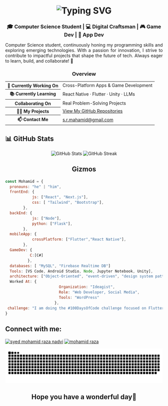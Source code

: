 <h1 align="center">
  <img src="https://readme-typing-svg.demolab.com?font=Fira+Code&pause=100&center=true&width=435&lines=Hi+I'm+Syed+Mohamid+Raza;" alt="Typing SVG" />
</h1>
</h1>
<h3 align="center" style="margin-bottom: 5px;">
  <b>🎓 Computer Science Student | 💻 Digital Craftsman | 🎮 Game Dev | 📲 App Dev</b>
</h3>

<p align="justify">
Computer Science student, continuously honing my programming skills and exploring emerging technologies. 
With a passion for innovation, I strive to contribute to impactful projects that shape the future of tech. 
Always eager to learn, build, and collaborate! 🚀
</p>
<h3 align="center" style="margin-bottom: 5px;">
  <b>Overview</b>
</h3>

<table align="center">
    <tr>
      <th>🔭 Currently Working On</th>
      <td>Cross-Platform Apps & Game Development</td>
    </tr>
    <tr>
      <th>📚 Currently Learning</th>
      <td>React Native · Flutter · Unity · LLMs</td>
    </tr>
    <tr>
      <th>Collaborating On</th>
      <td>Real Problem-Solving Projects</td>
    </tr>
    <tr>
      <th>👨‍💻 My Projects</th>
      <td><a href="https://github.com/Sye0x?tab=repositories" target="_blank">View My GitHub Repositories</a></td>
    </tr>
    <tr>
      <th>📫 Contact Me</th>
      <td><a href="mailto:s.r.mahamid@gmail.com">s.r.mahamid@gmail.com</a></td>
    </tr>
  </table>

<!-- GitHub stats from https://github.com/anuraghazra/github-readme-stats -->
## 📊 GitHub Stats

<p align="center">
  <img src="https://github-readme-stats.vercel.app/api?username=Sye0x&show_icons=true&theme=transparent" width="350" alt="GitHub Stats" />
  <img src="https://github-readme-streak-stats-xi-tan.vercel.app/api?user=Sye0x&theme=transparent" width="350" alt="GitHub Streak" />
</p>


<h2 align="center">Gizmos</h2>

```javascript
const Mohamid = {
  pronouns: "he" | "him",
  frontEnd: {
            js: ["React", "Next.js"],
            css: [ "Tailwind", "Bootstrap"],
        },
  backEnd: {
            js: ["Node"],
            python: ["Flask"],
        },
  mobileApp: {
            crossPlatform: ["Flutter","React Native"],
        },
  GameDev: {
           C:[C#]
          },
  databases: [ "MySQL", "Firebase Realtime DB"]
  Tools: [VS Code, Android Studio, Node, Jupyter Notebook, Unity],
  architecture: ["Object-Oriented", "event-driven", "design system pattern"],
  Worked At: {
                        Organization: "Ideagist",
                        Role: "Web Developer, Social Media",
                        Tools: "WordPress"
                      },
 challenge: "I am doing the #100DaysOfCode challenge focused on Flutter and Firebase"
}
```


<h2 align="left">Connect with me:</h2>
<p align="left">
<a href="https://linkedin.com/in/syed mohamid raza nadvi" target="blank"><img align="center" src="https://raw.githubusercontent.com/rahuldkjain/github-profile-readme-generator/master/src/images/icons/Social/linked-in-alt.svg" alt="syed mohamid raza nadvi" height="30" width="40" /></a>
<a href="https://www.leetcode.com/mohamid raza" target="blank"><img align="center" src="https://raw.githubusercontent.com/rahuldkjain/github-profile-readme-generator/master/src/images/icons/Social/leet-code.svg" alt="mohamid raza" height="30" width="40" /></a>
</p><div align="center">
  <img src="https://github.com/Sye0x/SnakeGameGit/blob/output/github-snake-dark.svg" alt="snake gif">
</div>

<h2 align="center">Hope you have a wonderful day🎇</h2>

